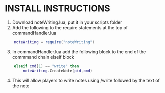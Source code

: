 # INSTALL INSTRUCTIONS
1. Download noteWriting.lua, put it in your scripts folder
2. Add the following to the require statements at the top of commandHandler.lua
```lua
	noteWriting = require("noteWriting")
```
3. In commandHandler.lua add the following block to the end of the commmand chain elseif block
```lua
	elseif cmd[1] == "write" then
		noteWriting.CreateNote(pid,cmd)
```
4. This will allow players to write notes using /write followed by the text of the note
